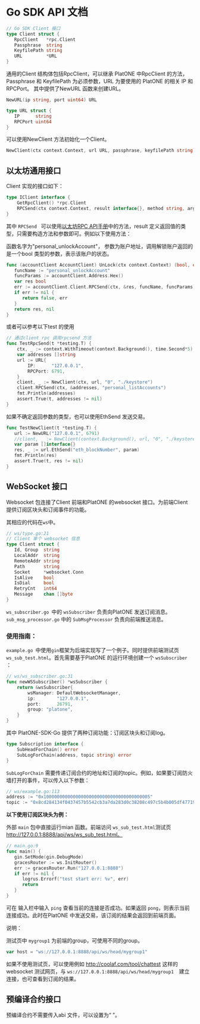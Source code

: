 # Go SDK API 文档



```go
// Go SDK Client 接口
type Client struct {
   RpcClient   *rpc.Client
   Passphrase  string
   KeyfilePath string
   URL         *URL
}
```

通用的Client 结构体包括RpcClient，可以继承 PlatONE 中RpcClient 的方法，Passphrase 和 KeyfilePath 为必须参数，URL 为要使用的 PlatONE 的相关 IP 和 RPCPort。 其中提供了NewURL 函数来创建URL。

```go
NewURL(ip string, port uint64) URL
```

```go
type URL struct {
   IP      string
   RPCPort uint64
}
```

可以使用NewClient 方法初始化一个Client。
```go
NewClient(ctx context.Context, url URL, passphrase, keyfilePath string) (*Client, error)
```



## 以太坊通用接口

Client 实现的接口如下：

```go
type IClient interface {
	GetRpcClient() *rpc.Client
	RPCSend(ctx context.Context, result interface{}, method string, args ...interface{}) error
}
```

 其中  ```RPCSend ```  可以使用[以太坊RPC API手册](http://cw.hubwiz.com/card/c/parity-rpc-api/)中的方法，result 定义返回值的类型，只需要构造方法和参数即可。例如以下使用方法：

函数名字为"personal_unlockAccount"， 参数为账户地址，调用解锁账户返回的是一个bool 类型的参数，表示该账户的状态。

```go
func (accountClient AccountClient) UnLock(ctx context.Context) (bool, error) {
   funcName := "personal_unlockAccount"
   funcParams := accountClient.Address.Hex()
   var res bool
   err := accountClient.Client.RPCSend(ctx, &res, funcName, funcParams)
   if err != nil {
      return false, err
   }
   return res, nil
}

```

或者可以参考以下test 的使用
```go
// 通过client rpc 调用rpcsend 方法
func TestRpcSend(t *testing.T) {
	ctx, _ := context.WithTimeout(context.Background(), time.Second*5)
	var addresses []string
	url := URL{
		IP:      "127.0.0.1",
		RPCPort: 6791,
	}
	client, _ := NewClient(ctx, url, "0", "./keystore")
	client.RPCSend(ctx, &addresses, "personal_listAccounts")
	fmt.Println(addresses)
	assert.True(t, addresses != nil)
}
```

如果不确定返回参数的类型，也可以使用EthSend 发送交易。

```go
func TestNewClient(t *testing.T) {
   url := NewURL("127.0.0.1", 6791)
   //client, _ := NewClient(context.Background(), url, "0", "./keystore")
   var param []interface{}
   res, _ := url.EthSend("eth_blockNumber", param)
   fmt.Println(res)
   assert.True(t, res != nil)
}
```



## WebSocket 接口

Websocket 包连接了Client 前端和PlatONE 的websocket 接口。为前端Client 提供订阅区块头和订阅事件的功能。

其相应的代码在`ws`中。

```go
// ws/type.go:21
// Client 单个 websocket 信息
type Client struct {
   Id, Group  string
   LocalAddr  string
   RemoteAddr string
   Path       string
   Socket     *websocket.Conn
   IsAlive    bool
   IsDial     bool
   RetryCnt   int64
   Message    chan []byte
}
```

`ws_subscriber.go `中的 `wsSubscriber` 负责向PlatONE 发送订阅消息。`sub_msg_processor.go` 中的 `SubMsgProcessor` 负责向前端推送消息。

### 使用指南：

`example.go `中使用`gin`框架为后端实现写了一个例子。同时提供前端测试页 `ws_sub_test.html`。首先需要基于PlatONE 的运行环境创建一个 `wsSubscriber` ：

```go
// ws/ws_subscriber.go:31
func newWSSubscriber() *wsSubscriber {
	return &wsSubscriber{
		wsManager: DefaultWebsocketManager,
		ip:        "127.0.0.1",
		port:      26791,
		group: "platone",
	}
}
```

其中 PlatONE-SDK-Go 提供了两种订阅功能：订阅区块头和订阅log。
```go
type Subscription interface {
	SubHeadForChain() error
	SubLogForChain(address, topic string) error
}
```

`SubLogForChain` 需要传递订阅合约的地址和订阅的topic。例如，如果要订阅防火墙打开的事件，可以传入以下参数：

```go
// ws/example.go:113
address := "0x1000000000000000000000000000000000000005"
topic := "0x8cd284134f0437457b5542cb3a7da283d0c38208c497c5b4b005df47719f98a1"
```

**以下使用订阅区块头为例：**

外部 `main` 包中直接运行mian 函数。前端访问 `ws_sub_test.html`测试页 http://127.0.0.1:8888/api/ws/ws_sub_test.html。 

```go
// main.go:9
func main() {
   gin.SetMode(gin.DebugMode)
   gracesRouter := ws.InitRouter()
   err := gracesRouter.Run("127.0.0.1:8888")
   if err != nil {
      logrus.Errorf("test start err: %v", err)
      return
   }
}
```

可在 输入栏中输入 `ping` 查看当前的连接是否成功。如果返回 `pong`，则表示当前连接成功。此时在PlatONE 中发送交易，该订阅的结果会返回到前端页面。

说明：

测试页中 `mygroup1` 为前端的group，可使用不同的group。

```javascript
var host = "ws://127.0.0.1:8888/api/ws/head/mygroup1"
```

如果不使用测试页，可以使用例如 http://coolaf.com/tool/chattest 这样的websocket 测试网页，与 `ws://127.0.0.1:8888/api/ws/head/mygroup1  `建立连接，也可查看到订阅的结果。



## 预编译合约接口

预编译合约不需要传入abi 文件，可以设置为“ ”。
